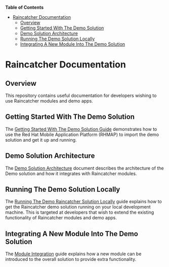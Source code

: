 <!-- START doctoc generated TOC please keep comment here to allow auto update -->
<!-- DON'T EDIT THIS SECTION, INSTEAD RE-RUN doctoc TO UPDATE -->
**Table of Contents**

- [Raincatcher Documentation](#raincatcher-documentation)
  - [Overview](#overview)
  - [Getting Started With The Demo Solution](#getting-started-with-the-demo-solution)
  - [Demo Solution Architecture](#demo-solution-architecture)
  - [Running The Demo Solution Locally](#running-the-demo-solution-locally)
  - [Integrating A New Module Into The Demo Solution](#integrating-a-new-module-into-the-demo-solution)

<!-- END doctoc generated TOC please keep comment here to allow auto update -->

# Raincatcher Documentation

## Overview

This repository contains useful documentation for developers wishing to use Raincatcher modules and demo apps.

## Getting Started With The Demo Solution

The [Getting Started With The Demo Solution Guide](Getting-Started.md) demonstrates how to use the Red Hat Mobile Application Platform (RHMAP) to import the demo solution and get it up and running.

## Demo Solution Architecture

The [Demo Solution Architecture](Demo-Solution-Architecture.md) document describes the architecture of the Demo solution and how it integrates with Raincatcher modules.

## Running The Demo Solution Locally

The [Running The Demo Raincatcher Solution Locally](Running-Locally.md) guide explains how to get the Raincatcher demo solution running on your local development machine. This is targeted at developers that wish to extend the existing functionality of Raincatcher modules and demo apps.

## Integrating A New Module Into The Demo Solution

The [Module Integration](Module-Integration.md) guide explains how a new module can be introduced to the overall solution to provide extra functionality.
